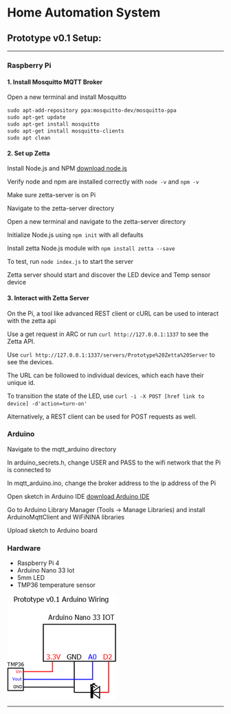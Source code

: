 # Home Automation System
## Prototype v0.1 Setup:
---
### **Raspberry Pi**


#### 1. Install Mosquitto MQTT Broker
Open a new terminal and install Mosquitto
```
sudo apt-add-repository ppa:mosquitto-dev/mosquitto-ppa
sudo apt-get update
sudo apt-get install mosquitto
sudo apt-get install mosquitto-clients
sudo apt clean
```
#### 2. Set up Zetta
Install Node.js and NPM [download node.js](https://nodejs.org/en/download/)

Verify node and npm are installed correctly with ```node -v``` and ```npm -v```

Make sure zetta-server is on Pi

Navigate to the zetta-server directory

Open a new terminal and navigate to the zetta-server directory

Initialize Node.js using ```npm init``` with all defaults

Install zetta Node.js module with ```npm install zetta --save```

To test, run ```node index.js``` to start the server

Zetta server should start and discover the LED device and Temp sensor device


#### 3. Interact with Zetta Server
On the Pi, a tool like advanced REST client or cURL can be used to interact with the zetta api

Use a get request in ARC or run ```curl http://127.0.0.1:1337``` to see the Zetta API.

Use ```curl http://127.0.0.1:1337/servers/Prototype%20Zetta%20Server``` to see the devices.

The URL can be followed to individual devices, which each have their unique id.

To transition the state of the LED, use ```curl -i -X POST [href link to device] -d'action=turn-on'```

Alternatively, a REST client can be used for POST requests as well.

### **Arduino**
Navigate to the mqtt_arduino directory

In arduino_secrets.h, change USER and PASS to the wifi network that the Pi is connected to

In mqtt_arduino.ino, change the broker address to the ip address of the Pi

Open sketch in Arduino IDE [download Arduino IDE](https://www.arduino.cc/en/software)

Go to Arduino Library Manager (Tools -> Manage Libraries) and install ArduinoMqttClient and WiFiNINA libraries

Upload sketch to Arduino board


### **Hardware**
* Raspberry Pi 4
* Arduino Nano 33 Iot
* 5mm LED
* TMP36 temperature sensor

![Arduino Wiring Diagram](https://github.com/racharles/home-automation-system/blob/main/Diagrams/prototype%20v0.1%20arduino%20wiring.png)




---
